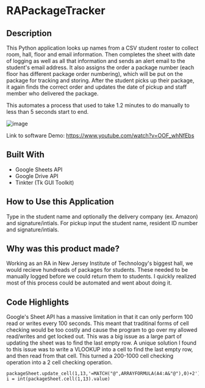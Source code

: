 # RAPackageTracker

## Description

This Python application looks up names from a CSV student roster to collect room, hall, floor and email information. Then completes the sheet with date of logging as well as all that information and sends an alert email to the student's email address. It also assigns the order a package number (each floor has different package order numbering), which will be put on the package for tracking and storing. After the student picks up their package, it again finds the correct order and updates the date of pickup and staff member who delivered the package. 

This automates a process that used to take 1.2 minutes to do manually to less than 5 seconds start to end. 

![image](https://user-images.githubusercontent.com/42818731/135283153-6e6136e2-ce48-4471-9875-8129d0471175.png)

Link to software Demo: https://www.youtube.com/watch?v=OOF_whNfEbs

## Built With
* Google Sheets API
* Google Drive API
* Tinkter (Tk GUI Toolkit)

## How to Use this Application
Type in the student name and optionally the delivery company (ex. Amazon) and signature/intials. For pickup input the student name, resident ID number and signature/intials. 

## Why was this product made? 

Working as an RA in New Jersey Institute of Technology's biggest hall, we would recieve hundreads of packages for students. These needed to be manually logged before we could return them to students. I quickly realized most of this process could be automated and went about doing it. 

## Code Highlights

Google's Sheet API has a massive limitation in that it can only perform 100 read or writes every 100 seconds. This meant that traditinal forms of cell checking would be too costly and cause the program to go over my allowed read/writes and get locked out. This was a big issue as a large part of updating the sheet was to find the last empty row. A unique solution I found to this issue was to write a VLOOKUP into a cell to find the last empty row, and then read from that cell. This turned a 200-1000 cell checking operation into a 2 cell checking operation. 

    packageSheet.update_cell(1,13,'=MATCH("@",ARRAYFORMULA(A4:A&"@"),0)+2')
    i = int(packageSheet.cell(1,13).value)

